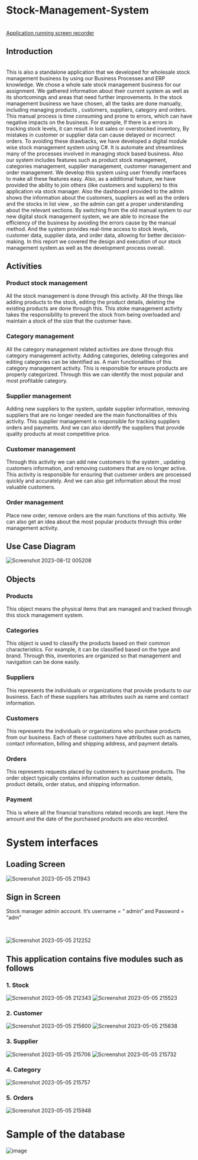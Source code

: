 # Stock-Management-System
<br>
<a href="https://drive.google.com/drive/folders/1Nlarrq8VJ3A7CEgrfUUUuuEOP_qygTxz?usp=share_link">Application running screen recorder</a>

<h2>Introduction</h2><br>
This is also a standalone application that we developed for wholesale stock management
business by using our Business Processes and ERP knowledge.
We chose a whole sale stock management business for our assignment. We gathered information 
about their current system as well as its shortcomings and areas that need further improvements.
 In the stock management business we have chosen, all the tasks are done manually, including 
managing products , customers, suppliers, category and orders. This manual process is time 
consuming and prone to errors, which can have negative impacts on the business. For example, If 
there is a errors in tracking stock levels, it can result in lost sales or overstocked inventory, By 
mistakes in customer or supplier data can cause delayed or incorrect orders.
To avoiding these drawbacks, we have developed a digital module wise stock management system 
using C#. It is automate and streamlines many of the processes involved in managing stock based 
business. Also our system includes features such as product stock management, categories 
management, supplier management, customer management and order management.
We develop this system using user friendly interfaces to make all these features easy. Also, as a 
additional feature, we have provided the ability to join others (like customers and suppliers) to this 
application via stock manager. Also the dashboard provided to the admin shows the information 
about the customers, suppliers as well as the orders and the stocks in list view , so the admin can get 
a proper understanding about the relevant sections.
By switching from the old manual system to our new digital stock management system, we are able 
to increase the efficiency of the business by avoiding the errors cause by the manual method. And 
the system provides real-time access to stock levels, customer data, supplier data, and order data, 
allowing for better decision- making.
In this report we covered the design and execution of our stock management system.as well as the 
development process overall.

<h2>Activities</h2>

<h3>Product stock management </h3>
<p>All the stock management is done through this activity. All the things like adding products to the 
stock, editing the product details, deleting the existing products are done through this. This stoke 
management activity takes the responsibility to prevent the stock from being overloaded and 
maintain a stock of the size that the customer have.
</p>

<h3>Category management</h3>
<p>All the category management related activities are done through this category management activity. 
Adding categories, deleting categories and editing categories can be identified as. A main 
functionalities of this category management activity. This is responsible for ensure products are 
properly categorized. Through this we can identify the most popular and most profitable category.</p>

<h3>Supplier management</h3>
<p></p>Adding new suppliers to the system, update supplier information, removing suppliers that are no 
longer needed are the main functionalities of this activity. This supplier management is responsible 
for tracking suppliers orders and payments. And we can also identify the suppliers that provide 
quality products at most competitive price.</p>

<h3>Customer management</h3>
<p></p>Through this activity we can add new customers to the system , updating customers information, and 
removing customers that are no longer active. This activity is responsible for ensuring that customer 
orders are processed quickly and accurately. And we can also get information about the most 
valuable customers.</p>

<h3>Order management</h3>
<p></p>Place new order, remove orders are the main functions of this activity. We can also get an idea about 
the most popular products through this order management activity.</P>

<h2>Use Case Diagram</h2>

![Screenshot 2023-08-12 005208](https://github.com/2000kavinda/Stock-Management-System/assets/98000159/bec2d065-1f66-4058-aa01-80b079f5f068)

<h2>Objects</h2>
<h3>Products</h3>
This object means the physical items that are managed and tracked through this stock management 
system.
<h3>Categories</h3>
This object is used to classify the products based on their common characteristics. For example, it 
can be classified based on the type and brand. Through this, inventories are organized so that 
management and navigation can be done easily.
<h3>Suppliers</h3>
This represents the individuals or organizations that provide products to our business. Each of these 
suppliers has attributes such as name and contact information.
<h3>Customers</h3>
 This represents the individuals or organizations who purchase products from our business. Each of 
these customers have attributes such as names, contact information, billing and shipping address, 
and payment details.
<h3>Orders</h3>
This represents requests placed by customers to purchase products. The order object typically 
contains information such as customer details, product details, order status, and shipping 
information.
<h3>Payment</h3>
This is where all the financial transitions related records are kept. Here the amount and the date of 
the purchased products are also recorded. 

<h1>System interfaces</h1>
<h2>Loading Screen</h2>

![Screenshot 2023-05-05 211943](https://github.com/2000kavinda/Stock-Management-System/assets/98000159/996ec9f8-3448-4f3d-8aab-166225b55966)

<h2>Sign in Screen</h2>
<p>Stock manager admin account. It’s username = “ admin” and Password = “adm”</p>
<br>

![Screenshot 2023-05-05 212252](https://github.com/2000kavinda/Stock-Management-System/assets/98000159/351377a6-93db-49fa-a2e6-bf2507e88fca)


<h2>This application contains five modules such as follows</h2>

<h3>1. Stock</h3>

![Screenshot 2023-05-05 212343](https://github.com/2000kavinda/Stock-Management-System/assets/98000159/7f3369b5-67fc-4ea6-86df-562d3decb8ba)
![Screenshot 2023-05-05 215523](https://github.com/2000kavinda/Stock-Management-System/assets/98000159/0681d3a2-99f3-4ee6-89d7-e03ce764d769)

<h3>2. Customer</h3>

![Screenshot 2023-05-05 215600](https://github.com/2000kavinda/Stock-Management-System/assets/98000159/814ada9b-6d95-40d6-9973-695387765171)
![Screenshot 2023-05-05 215638](https://github.com/2000kavinda/Stock-Management-System/assets/98000159/ee89edd6-e6c0-4d72-85e6-dae32ada662e)

<h3>3. Supplier</h3>

![Screenshot 2023-05-05 215706](https://github.com/2000kavinda/Stock-Management-System/assets/98000159/9f15ea06-6cf0-4137-9fe3-697f3640caca)
![Screenshot 2023-05-05 215732](https://github.com/2000kavinda/Stock-Management-System/assets/98000159/2086c21e-77d6-4755-a79c-b0b9774a558d)

<h3>4. Category</h3>

![Screenshot 2023-05-05 215757](https://github.com/2000kavinda/Stock-Management-System/assets/98000159/6c82ccbc-1acb-4068-855b-121f1876fed4)

<h3>5. Orders</h3>

![Screenshot 2023-05-05 215948](https://github.com/2000kavinda/Stock-Management-System/assets/98000159/f26bd109-85de-4c0c-a225-0efb5cd9c21f)

<h1>Sample of the database</h1>

![image](https://github.com/2000kavinda/Stock-Management-System/assets/98000159/4d5596a0-0076-4217-858a-3270c9f854ef)

